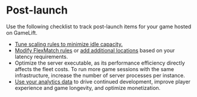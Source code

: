 # Post\-launch<a name="gamelift_quickstart_customservers_launch_postchecklist"></a>

Use the following checklist to track post\-launch items for your game hosted on GameLift\.
+ [Tune scaling rules to minimize idle capacity\.](fleets-manage-capacity.md)
+ [Modify FlexMatch rules](https://docs.aws.amazon.com/gamelift/latest/flexmatchguide/match-intro.html) or [add additional locations](gamelift-compute.md#gamelift-compute-location) based on your latency requirements\.
+ Optimize the server executable, as its performance efficiency directly affects the fleet costs\. To run more game sessions with the same infrastructure, increase the number of server processes per instance\.
+ [Use your analytics data](monitoring-overview.md) to drive continued development, improve player experience and game longevity, and optimize monetization\.